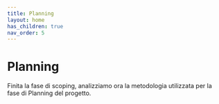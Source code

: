 ```yaml
---
title: Planning
layout: home
has_children: true
nav_order: 5
---
```

# Planning
Finita la fase di scoping, analizziamo ora la metodologia utilizzata per la fase di Planning del progetto.